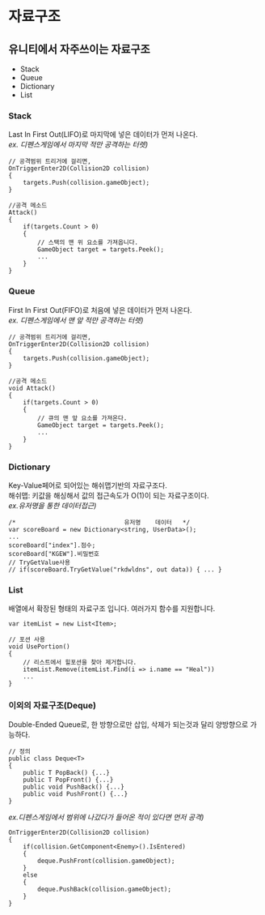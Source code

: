 # **자료구조**


## 유니티에서 자주쓰이는 자료구조
- Stack
- Queue
- Dictionary
- List

### Stack
Last In First Out(LIFO)로 마지막에 넣은 데이터가 먼저 나온다. <br>
*ex. 디펜스게임에서 마지막 적만 공격하는 터렛)*
```CSharp
// 공격범위 트리거에 걸리면,
OnTriggerEnter2D(Collision2D collision)
{
    targets.Push(collision.gameObject);
}

//공격 메소드
Attack()
{   
    if(targets.Count > 0)
    {
        // 스택의 맨 위 요소를 가져옵니다.
        GameObject target = targets.Peek();
        ...
    }
}
```

### Queue
First In First Out(FIFO)로 처음에 넣은 데이터가 먼저 나온다. <br>
*ex. 디펜스게임에서 맨 앞 적만 공격하는 터렛)*
```CSharp
// 공격범위 트리거에 걸리면,
OnTriggerEnter2D(Collision2D collision)
{
    targets.Push(collision.gameObject);
}

//공격 메소드
void Attack()
{   
    if(targets.Count > 0)
    {
        // 큐의 맨 앞 요소를 가져온다.
        GameObject target = targets.Peek();
        ...
    }
}
```

### Dictionary
Key-Value페어로 되어있는 해쉬맵기반의 자료구조다. <br>
해쉬맵: 키값을 해싱해서 값의 접근속도가 O(1)이 되는 자료구조이다. <br>
*ex.유저명을 통한 데이터접근)*
```CSharp
/*                              유저명    데이터   */
var scoreBoard = new Dictionary<string, UserData>();
... 
scoreBoard["index"].점수;
scoreBoard["KGEW"].비밀번호
// TryGetValue사용
// if(scoreBoard.TryGetValue("rkdwldns", out data)) { ... }
```

### List
배열에서 확장된 형태의 자료구조 입니다. 여러가지 함수를 지원합니다.
```CSharp
var itemList = new List<Item>;

// 포션 사용
void UsePortion()
{
    // 리스트에서 힐포션을 찾아 제거합니다.
    itemList.Remove(itemList.Find(i => i.name == "Heal"))
    ...
}
```

### 이외의 자료구조(Deque)
Double-Ended Queue로, 한 방향으로만 삽입, 삭제가 되는것과 달리 양방향으로 가능하다.
```CSharp
// 정의
public class Deque<T>
{
    public T PopBack() {...}
    public T PopFront() {...}
    public void PushBack() {...}
    public void PushFront() {...}
}
```
*ex.디펜스게임에서 범위에 나갔다가 들어온 적이 있다면 먼저 공격)*
```CSharp
OnTriggerEnter2D(Collision2D collision)
{
    if(collision.GetComponent<Enemy>().IsEntered)
    {
        deque.PushFront(collision.gameObject);
    }
    else
    {
        deque.PushBack(collision.gameObject);
    }
}
```